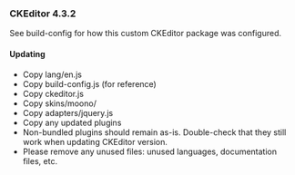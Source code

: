### CKEditor 4.3.2

See build-config for how this custom CKEditor package was configured.

#### Updating
* Copy lang/en.js
* Copy build-config.js (for reference)
* Copy ckeditor.js
* Copy skins/moono/
* Copy adapters/jquery.js
* Copy any updated plugins
* Non-bundled plugins should remain as-is. Double-check that they still work when updating CKEditor version.
* Please remove any unused files: unused languages, documentation files, etc.
